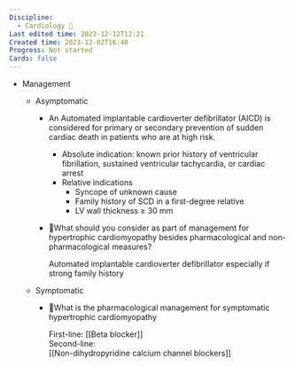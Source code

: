 ```yaml
---
Discipline:
  - Cardiology 💖
Last edited time: 2023-12-12T12:21
Created time: 2023-12-02T16:40
Progress: Not started
Cards: false
---
```

- Management
    - Asymptomatic
        
        - An Automated implantable cardioverter defibrillator (AICD) is considered for primary or secondary prevention of sudden cardiac death in patients who are at high risk.
            - Absolute indication: known prior history of ventricular fibrillation, sustained ventricular tachycardia, or cardiac arrest
            - Relative indications
                - Syncope of unknown cause
                - Family history of SCD in a first-degree relative
                - LV wall thickness ≥ 30 mm
        
        - 🍒What should you consider as part of management for hypertrophic cardiomyopathy besides pharmacological and non-pharmacological measures?
            
            Automated implantable cardioverter defibrillator especially if strong family history
            
    - Symptomatic
        - 🍒What is the pharmacological management for symptomatic hypertrophic cardiomyopathy
            
            First-line: [[Beta blocker]]  
            Second-line:  
            [[Non-dihydropyridine calcium channel blockers]]